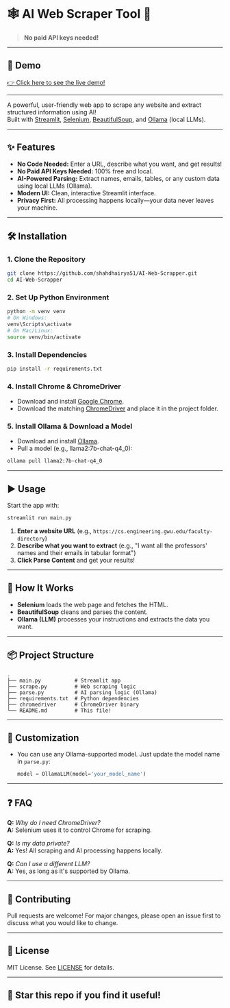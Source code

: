 # 🕸️ AI Web Scraper Tool 🤖

> **No paid API keys needed!**

---

## 🚀 Demo

[👉 Click here to see the live demo!](https://your-demo-link.com)

---

A powerful, user-friendly web app to scrape any website and extract structured information using AI!  
Built with [Streamlit](https://streamlit.io/), [Selenium](https://www.selenium.dev/), [BeautifulSoup](https://www.crummy.com/software/BeautifulSoup/), and [Ollama](https://ollama.ai/) (local LLMs).

---

## ✨ Features

- **No Code Needed:** Enter a URL, describe what you want, and get results!
- **No Paid API Keys Needed:** 100% free and local.
- **AI-Powered Parsing:** Extract names, emails, tables, or any custom data using local LLMs (Ollama).
- **Modern UI:** Clean, interactive Streamlit interface.
- **Privacy First:** All processing happens locally—your data never leaves your machine.

---

## 🛠️ Installation

### 1. Clone the Repository

```bash
git clone https://github.com/shahdhairya51/AI-Web-Scrapper.git
cd AI-Web-Scrapper
```

### 2. Set Up Python Environment

```bash
python -m venv venv
# On Windows:
venv\Scripts\activate
# On Mac/Linux:
source venv/bin/activate
```

### 3. Install Dependencies

```bash
pip install -r requirements.txt
```

### 4. Install Chrome & ChromeDriver

- Download and install [Google Chrome](https://www.google.com/chrome/).
- Download the matching [ChromeDriver](https://sites.google.com/chromium.org/driver/) and place it in the project folder.

### 5. Install Ollama & Download a Model

- Download and install [Ollama](https://ollama.ai/download).
- Pull a model (e.g., llama2:7b-chat-q4_0):

```bash
ollama pull llama2:7b-chat-q4_0
```

---

## ▶️ Usage

Start the app with:

```bash
streamlit run main.py
```

1. **Enter a website URL** (e.g., `https://cs.engineering.gwu.edu/faculty-directory`)
2. **Describe what you want to extract** (e.g., "I want all the professors' names and their emails in tabular format")
3. **Click Parse Content** and get your results!

---

## 🧩 How It Works

- **Selenium** loads the web page and fetches the HTML.
- **BeautifulSoup** cleans and parses the content.
- **Ollama (LLM)** processes your instructions and extracts the data you want.

---

## 📦 Project Structure

```
.
├── main.py           # Streamlit app
├── scrape.py         # Web scraping logic
├── parse.py          # AI parsing logic (Ollama)
├── requirements.txt  # Python dependencies
├── chromedriver      # ChromeDriver binary
└── README.md         # This file!
```

---

## 📝 Customization

- You can use any Ollama-supported model. Just update the model name in `parse.py`:
  ```python
  model = OllamaLLM(model='your_model_name')
  ```

---

## ❓ FAQ

**Q:** _Why do I need ChromeDriver?_  
**A:** Selenium uses it to control Chrome for scraping.

**Q:** _Is my data private?_  
**A:** Yes! All scraping and AI processing happens locally.

**Q:** _Can I use a different LLM?_  
**A:** Yes, as long as it's supported by Ollama.

---

## 🤝 Contributing

Pull requests are welcome! For major changes, please open an issue first to discuss what you would like to change.

---

## 📄 License

MIT License. See [LICENSE](LICENSE) for details.

---

## 🌟 Star this repo if you find it useful! 
